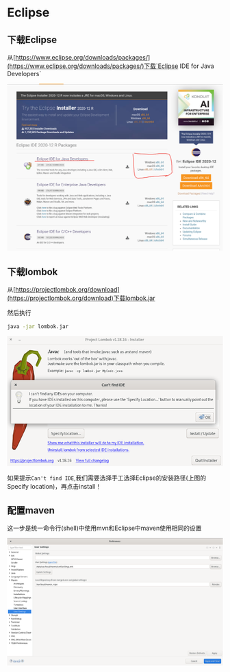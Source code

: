 # Eclipse

## 下载Eclipse

从[https://www.eclipse.org/downloads/packages/](https://www.eclipse.org/downloads/packages/)下载`Eclipse IDE for Java Developers`

![download-eclipse](./img/download-eclipse.png)


## 下载lombok

从[https://projectlombok.org/download](https://projectlombok.org/download)下载lombok.jar

然后执行

```bash
java -jar lombok.jar
```
![install-lombok](./img/install-lombok.png)

如果提示`Can't find IDE`,我们需要选择手工选择Eclipse的安装路径(上图的Specify location)，再点击install！

## 配置maven

这一步是统一命令行(shell)中使用mvn和Eclipse中maven使用相同的设置

![eclipse-maven](./img/eclipse-maven.png)